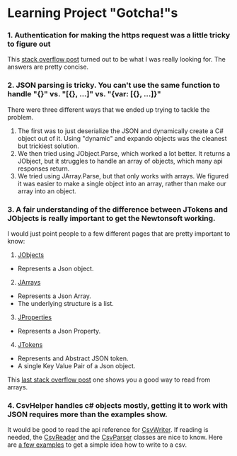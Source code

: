 # Learning Project "Gotcha!"s

### 1. Authentication for making the https request was a little tricky to figure out

This [stack overflow post](https://stackoverflow.com/questions/14627399/setting-authorization-header-of-httpclient) turned out to be what I was really looking for. The answers are pretty concise.

### 2. JSON parsing is tricky. You can't use the same function to handle "{}" vs. "[{}, ...]" vs. "{var: [{}, ...]}"

There were three different ways that we ended up trying to tackle the problem. 
1. The first was to just deserialize the JSON and dynamically create a C# object out of it. Using "dynamic" and expando objects was the cleanest but trickiest solution. 
2. We then tried using JObject.Parse, which worked a lot better. It returns a JObject, but it struggles to handle an array of objects, which many api responses return.
3. We tried using JArray.Parse, but that only works with arrays. We figured it was easier to make a single object into an array, rather than make our array into an object. 

### 3. A fair understanding of the difference between JTokens and JObjects is really important to get the Newtonsoft working.

I would just point people to a few different pages that are pretty important to know:
1. [JObjects](https://www.newtonsoft.com/json/help/html/T_Newtonsoft_Json_Linq_JObject.htm)
  - Represents a Json object. 
2. [JArrays](https://www.newtonsoft.com/json/help/html/T_Newtonsoft_Json_Linq_JArray.htm)
  - Represents a Json Array.
  - The underlying structure is a list.
3. [JProperties](https://www.newtonsoft.com/json/help/html/T_Newtonsoft_Json_Linq_JProperty.htm)
  - Represents a Json Property.
4. [JTokens](https://www.newtonsoft.com/json/help/html/T_Newtonsoft_Json_Linq_JToken.htm)
  - Represents and Abstract JSON token. 
  - A single Key Value Pair of a Json object.

This [last stack overflow post](https://stackoverflow.com/questions/15726197/parsing-a-json-array-using-json-net) one shows you a good way to read from arrays.

### 4. CsvHelper handles c# objects mostly, getting it to work with JSON requires more than the examples show.

It would be good to read the api reference for [CsvWriter](https://joshclose.github.io/CsvHelper/api/CsvHelper/CsvWriter). If reading is needed, the [CsvReader](https://joshclose.github.io/CsvHelper/api/CsvHelper/CsvReader/) and the [CsvParser](https://joshclose.github.io/CsvHelper/api/CsvHelper/CsvParser/) classes are nice to know. Here are [a few examples](https://joshclose.github.io/CsvHelper/getting-started#writing-a-csv-file) to get a simple idea how to write to a csv.

